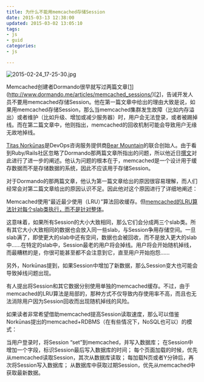 ```yaml
---
title: 为什么不能用memcached存储Session
date: 2015-03-13 12:38:00
updated: 2015-03-02 13:05:10
tags: 
- js
- guid
categories: 
- js

---
```

![2015-02-24_17-25-30.jpg][1]

Memcached创建者Dormando很早就写过两篇文章[[1]](http://www.dormando.me/articles/memcached_sessions/)[[2](http://dormando.livejournal.com/495593.html)]，告诫开发人员不要用memcached存储Session。他在第一篇文章中给出的理由大致是说，如果用memcached存储Session，那么当memcached集群发生故障（比如内存溢出）或者维护（比如升级、增加或减少服务器）时，用户会无法登录，或者被踢掉线。而在第二篇文章中，他则指出，memcached的回收机制可能会导致用户无缘无故地掉线。


<!--more-->


[Titas Norkūnas](http://bearmountain.io/about-us)是DevOps咨询服务提供商[Bear Mountain](http://bearmountain.io/about-us)的联合创始人。由于看到Ruby/Rails社区忽略了Dormando那两篇文章所指出的问题，所以他近日[撰文](http://bearmountain.io/why-you-should-not-store-your-sessions-in-memcached)对此进行了进一步的阐述。他认为问题的根本在于，memcached是一个设计用于缓存数据而不是存储数据的系统，因此不应该用于存储Session。

对于Dormando的那两篇文章，他认为第一篇文章给出的原因很容易理解，而人们经常会对第二篇文章给出的原因认识不足。因此他对这个原因进行了详细地阐述：

Memcached使用“最近最少使用（LRU）”算法回收缓存。但[memcached的LRU算法针对每个slab类执行，而不是针对整体](http://work.tinou.com/2011/04/memcached-for-dummies.html)。

这意味着，如果所有Session的大小大致相同，那么它们会分成两三个slab类。所有其它大小大致相同的数据也会放入同一些slab，与Session争用存储空间。一旦slab满了，即使更大的slab中还有空间，数据也会被回收，而不是放入更大的slab中……在特定的slab中，Session最老的用户将会掉线。用户将会开始随机掉线，而最糟糕的是，你很可能甚至都不会注意到它，直至用户开始抱怨……

另外，Norkūnas提到，如果Session中增加了新数据，那么Session变大也可能会导致掉线问题出现。

有人提出将Session和其它数据分别使用单独的memcached缓存。不过，由于memcached的LRU算法是局部的，那种方式不仅导致内存使用率不高，而且也无法消除用户因为Session回收而出现随机掉线的风险。

如果读者非常希望借助memcached提高Session读取速度，那么可以借鉴Norkūnas提出的memcached+RDBMS（在有些情况下，NoSQL也可以）的模式：

当用户登录时，将Session “set”到memcached，并写入数据库；
在Session中增加一个字段，标识Session最后写入数据库的时间；
每个页面加载的时候，优先从memcached读取Session，其次从数据库读取；
每加载N页或者Y分钟后，再次将Session写入数据库；
从数据库中获取过期Session，优先从memcached中获取最新数据。


  [1]: https://imgs.gnux.cn/usr/uploads/2015/03/3136632469.jpg